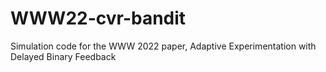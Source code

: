 # WWW22-cvr-bandit
Simulation code for the WWW 2022 paper, Adaptive Experimentation with Delayed Binary Feedback
